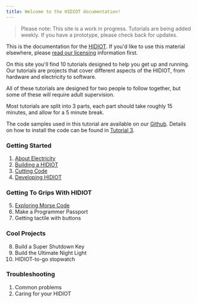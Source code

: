 ```yaml
---
title: Welcome to the HIDIOT documentation!
---
```


> Please note: This site is a work in progress. Tutorials are being added weekly. If you have a prototype, please check back for updates.

This is the documentation for the [HIDIOT](https://hidiot.com). If you'd like to use this material elsewhere, please [read our licensing](/using_this_documentation/index/) information first.

On this site you'll find 10 tutorials designed to help you get up and running. Our tutorials are projects that cover different aspects of the HIDIOT, from hardware and electricity to software.

All of these tutorials are designed for two people to follow together, but some of these will require adult supervision.

Most tutorials are split into 3 parts, each part should take roughly 15 minutes, and allow for a 5 minute break.

The code samples used in this tutorial are available on our [Github](https://github.com/rawhex/hidiot-tutorials). Details on how to install the code can be found in [Tutorial 3](/cutting_code/index/).

### Getting Started

1. [About Electricity](/about_electricity/index/)
2. [Building a HIDIOT](/building_a_hidiot/index/)
3. [Cutting Code](/cutting_code/index/)
4. [Developing HIDIOT](/developing_on_hidiot/index/)

### Getting To Grips With HIDIOT

5. [Exploring Morse Code](/exploring_morse_code/index/)
6. Make a Programmer Passport
7. Getting tactile with buttons

### Cool Projects

8. Build a Super Shutdown Key
9. Build the Ultimate Night Light
10. HIDIOT-to-go stopwatch

### Troubleshooting

1. Common problems
2. Caring for your HIDIOT


